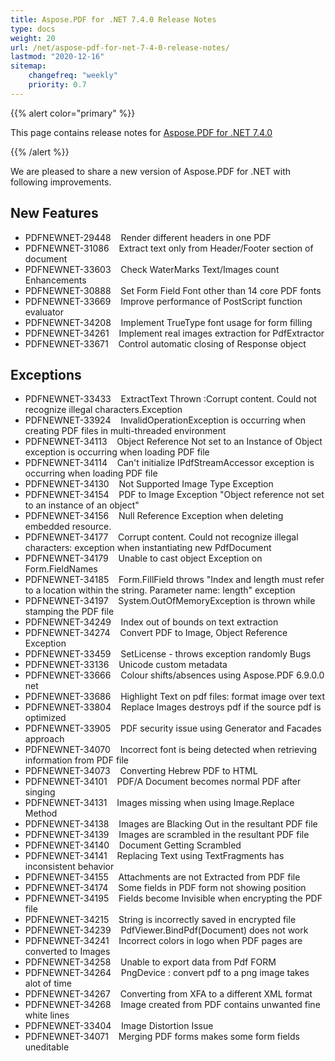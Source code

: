 ```yaml
---
title: Aspose.PDF for .NET 7.4.0 Release Notes
type: docs
weight: 20
url: /net/aspose-pdf-for-net-7-4-0-release-notes/
lastmod: "2020-12-16"
sitemap:
    changefreq: "weekly"
    priority: 0.7
---
```


{{% alert color="primary" %}} 

This page contains release notes for [Aspose.PDF for .NET 7.4.0](http://www.aspose.com/downloads/pdf/net/new-releases/aspose.pdf-for-.net-7.4.0/)

{{% /alert %}} 

We are pleased to share a new version of Aspose.PDF for .NET with following improvements.
## **New Features**
- PDFNEWNET-29448    Render different headers in one PDF
- PDFNEWNET-31086    Extract text only from Header/Footer section of document
- PDFNEWNET-33603    Check WaterMarks Text/Images count
  Enhancements
- PDFNEWNET-30888    Set Form Field Font other than 14 core PDF fonts
- PDFNEWNET-33669    Improve performance of PostScript function evaluator
- PDFNEWNET-34208    Implement TrueType font usage for form filling
- PDFNEWNET-34261    Implement real images extraction for PdfExtractor
- PDFNEWNET-33671    Control automatic closing of Response object
## **Exceptions**
- PDFNEWNET-33433    ExtractText Thrown :Corrupt content. Could not recognize illegal characters.Exception
- PDFNEWNET-33924    InvalidOperationException is occurring when creating PDF files in multi-threaded environment
- PDFNEWNET-34113    Object Reference Not set to an Instance of Object exception is occurring when loading PDF file
- PDFNEWNET-34114    Can't initialize IPdfStreamAccessor exception is occurring when loading PDF file
- PDFNEWNET-34130    Not Supported Image Type Exception
- PDFNEWNET-34154    PDF to Image Exception "Object reference not set to an instance of an object"
- PDFNEWNET-34156    Null Reference Exception when deleting embedded resource.
- PDFNEWNET-34177    Corrupt content. Could not recognize illegal characters: exception when instantiating new PdfDocument
- PDFNEWNET-34179    Unable to cast object Exception on Form.FieldNames
- PDFNEWNET-34185    Form.FillField throws "Index and length must refer to a location within the string. Parameter name: length" exception
- PDFNEWNET-34197    System.OutOfMemoryException is thrown while stamping the PDF file
- PDFNEWNET-34249    Index out of bounds on text extraction
- PDFNEWNET-34274    Convert PDF to Image, Object Reference Exception
- PDFNEWNET-33459    SetLicense - throws exception randomly
  Bugs
- PDFNEWNET-33136    Unicode custom metadata
- PDFNEWNET-33666    Colour shifts/absences using Aspose.PDF 6.9.0.0 net
- PDFNEWNET-33686    Highlight Text on pdf files: format image over text
- PDFNEWNET-33804    Replace Images destroys pdf if the source pdf is optimized
- PDFNEWNET-33905    PDF security issue using Generator and Facades approach
- PDFNEWNET-34070    Incorrect font is being detected when retrieving information from PDF file
- PDFNEWNET-34073    Converting Hebrew PDF to HTML
- PDFNEWNET-34101    PDF/A Document becomes normal PDF after singing
- PDFNEWNET-34131    Images missing when using Image.Replace Method
- PDFNEWNET-34138    Images are Blacking Out in the resultant PDF file
- PDFNEWNET-34139    Images are scrambled in the resultant PDF file
- PDFNEWNET-34140    Document Getting Scrambled
- PDFNEWNET-34141    Replacing Text using TextFragments has inconsistent behavior
- PDFNEWNET-34155    Attachments are not Extracted from PDF file
- PDFNEWNET-34174    Some fields in PDF form not showing position
- PDFNEWNET-34195    Fields become Invisible when encrypting the PDF file
- PDFNEWNET-34215    String is incorrectly saved in encrypted file
- PDFNEWNET-34239    PdfViewer.BindPdf(Document) does not work
- PDFNEWNET-34241    Incorrect colors in logo when PDF pages are converted to Images
- PDFNEWNET-34258    Unable to export data from Pdf FORM
- PDFNEWNET-34264    PngDevice : convert pdf to a png image takes alot of time
- PDFNEWNET-34267    Converting from XFA to a different XML format
- PDFNEWNET-34268    Image created from PDF contains unwanted fine white lines
- PDFNEWNET-33404    Image Distortion Issue
- PDFNEWNET-34071    Merging PDF forms makes some form fields uneditable
